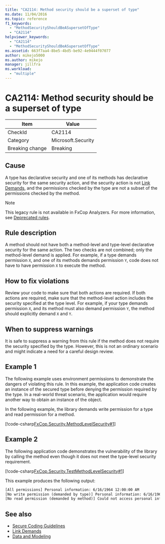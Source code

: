 ```yaml
---
title: "CA2114: Method security should be a superset of type"
ms.date: 11/04/2016
ms.topic: reference
f1_keywords:
  - "MethodSecurityShouldBeASupersetOfType"
  - "CA2114"
helpviewer_keywords:
  - "CA2114"
  - "MethodSecurityShouldBeASupersetOfType"
ms.assetid: 663f7aa4-8be5-4bd5-be92-4e9444f07077
author: mikejo5000
ms.author: mikejo
manager: jillfra
ms.workload:
  - "multiple"
---
```

# CA2114: Method security should be a superset of type

|Item|Value|
|-|-|
|CheckId|CA2114|
|Category|Microsoft.Security|
|Breaking change|Breaking|

## Cause
A type has declarative security and one of its methods has declarative security for the same security action, and the security action is not [Link Demands](/dotnet/framework/misc/link-demands), and the permissions checked by the type are not a subset of the permissions checked by the method.

> [!NOTE]
> This legacy rule is not available in FxCop Analyzers. For more information, see [Deprecated rules](fxcop-rule-port-status.md#deprecated-rules).

## Rule description
A method should not have both a method-level and type-level declarative security for the same action. The two checks are not combined; only the method-level demand is applied. For example, if a type demands permission `X`, and one of its methods demands permission `Y`, code does not have to have permission `X` to execute the method.

## How to fix violations
Review your code to make sure that both actions are required. If both actions are required, make sure that the method-level action includes the security specified at the type level. For example, if your type demands permission `X`, and its method must also demand permission `Y`, the method should explicitly demand `X` and `Y`.

## When to suppress warnings
It is safe to suppress a warning from this rule if the method does not require the security specified by the type. However, this is not an ordinary scenario and might indicate a need for a careful design review.

## Example 1

The following example uses environment permissions to demonstrate the dangers of violating this rule. In this example, the application code creates an instance of the secured type before denying the permission required by the type. In a real-world threat scenario, the application would require another way to obtain an instance of the object.

In the following example, the library demands write permission for a type and read permission for a method.

[!code-csharp[FxCop.Security.MethodLevelSecurity#1](../code-quality/codesnippet/CSharp/ca2114-method-security-should-be-a-superset-of-type_1.cs)]

## Example 2

The following application code demonstrates the vulnerability of the library by calling the method even though it does not meet the type-level security requirement.

[!code-csharp[FxCop.Security.TestMethodLevelSecurity#1](../code-quality/codesnippet/CSharp/ca2114-method-security-should-be-a-superset-of-type_2.cs)]

This example produces the following output:

```txt
[All permissions] Personal information: 6/16/1964 12:00:00 AM
[No write permission (demanded by type)] Personal information: 6/16/1964 12:00:00 AM
[No read permission (demanded by method)] Could not access personal information: Request failed.
```

## See also

- [Secure Coding Guidelines](/dotnet/standard/security/secure-coding-guidelines)
- [Link Demands](/dotnet/framework/misc/link-demands)
- [Data and Modeling](/dotnet/framework/data/index)
